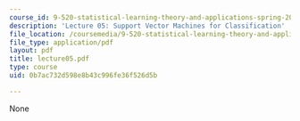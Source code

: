 ```yaml
---
course_id: 9-520-statistical-learning-theory-and-applications-spring-2003
description: 'Lecture 05: Support Vector Machines for Classification'
file_location: /coursemedia/9-520-statistical-learning-theory-and-applications-spring-2003/0b7ac732d598e8b43c996fe36f526d5b_lecture05.pdf
file_type: application/pdf
layout: pdf
title: lecture05.pdf
type: course
uid: 0b7ac732d598e8b43c996fe36f526d5b

---
```

None